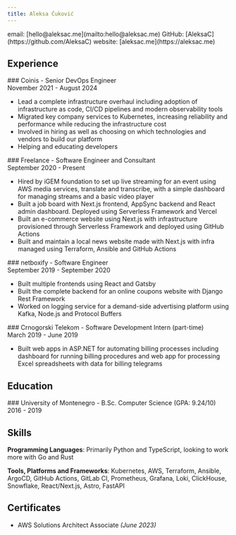 ```yaml
---
title: Aleksa Ćuković
---
```


<div class="contact">
email: [hello@aleksac.me](mailto:hello@aleksac.me)
GitHub: [AleksaC](https://github.com/AleksaC)
website: [aleksac.me](https://aleksac.me)
</div>

## Experience

<div class="work-entry">
### Coinis - <span class="position">Senior DevOps Engineer</span>
<div class="period">November 2021 - August 2024</div>
</div>

- Lead a complete infrastructure overhaul including adoption of infrastructure as code, CI/CD pipelines and modern observability tools
- Migrated key company services to Kubernetes, increasing reliability and performance while reducing the infrastructure cost
- Involved in hiring as well as choosing on which technologies and vendors to build our platform
- Helping and educating developers

<div class="work-entry">
### Freelance - <span class="position">Software Engineer and Consultant</span>
<div class="period">September 2020 - Present</div>
</div>

- Hired by iGEM foundation to set up live streaming for an event using AWS media services, translate and transcribe, with a simple dashboard for managing streams and a basic video player
- Built a job board with Next.js frontend, AppSync backend and React admin dashboard. Deployed using Serverless Framework and Vercel
- Built an e-commerce website using Next.js with infrastructure provisioned through Serverless Framework and deployed using GitHub Actions
- Built and maintain a local news website made with Next.js with infra managed using Terraform, Ansible and GitHub Actions

<div class="work-entry">
### netboxify - <span class="position">Software Engineer</span>
<div class="period">September 2019 - September 2020</div>
</div>

- Built multiple frontends using React and Gatsby
- Built the complete backend for an online coupons website with Django Rest Framework
- Worked on logging service for a demand-side advertising platform using Kafka, Node.js and Protocol Buffers

<div class="work-entry">
### Crnogorski Telekom - <span class="position">Software Development Intern (part-time)</span>
<div class="period">March 2019 - June 2019</div>
</div>

- Built web apps in ASP.NET for automating billing processes including dashboard for running billing procedures and web app for processing Excel spreadsheets with data for billing telegrams

## Education

<div class="work-entry">
### University of Montenegro - <span class="position">B.Sc. Computer Science (GPA: 9.24/10)</span>
<div class="period">2016 - 2019</div>
</div>

## Skills

**Programming Languages**: Primarily Python and TypeScript, looking to work more with Go and Rust

**Tools, Platforms and Frameworks**: Kubernetes, AWS, Terraform, Ansible, ArgoCD, GitHub Actions, GitLab CI, Prometheus, Grafana, Loki, ClickHouse, Snowflake, React/Next.js, Astro, FastAPI

## Certificates

- AWS Solutions Architect Associate *(June 2023)*
